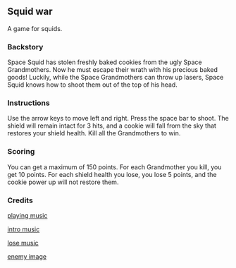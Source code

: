 ## Squid war

A game for squids.

### Backstory

Space Squid has stolen freshly baked cookies from the ugly Space Grandmothers. Now he must escape their wrath with his precious baked goods! Luckily, while the Space Grandmothers can throw up lasers, Space Squid knows how to shoot them out of the top of his head.

### Instructions

Use the arrow keys to move left and right. Press the space bar to shoot. The shield will remain intact for 3 hits, and a cookie will fall from the sky that restores your shield health. Kill all the Grandmothers to win.

### Scoring

You can get a maximum of 150 points. For each Grandmother you kill, you get 10 points. For each shield health you lose, you lose 5 points, and the cookie power up will not restore them.

### Credits

[playing music](https://freesound.org/people/dela.deb/sounds/463725/)

[intro music](https://freesound.org/people/piermic/sounds/324085/)

[lose music](https://freesound.org/people/Cabeeno%20Rossley/sounds/126512/)

[enemy image](https://opengameart.org/content/nimrod-scrittls-spaceships)
